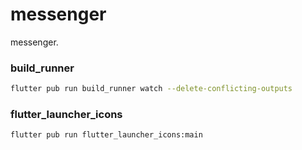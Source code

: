# messenger

messenger.

### build_runner

```bash
flutter pub run build_runner watch --delete-conflicting-outputs
```

### flutter_launcher_icons

```bash
flutter pub run flutter_launcher_icons:main
```
